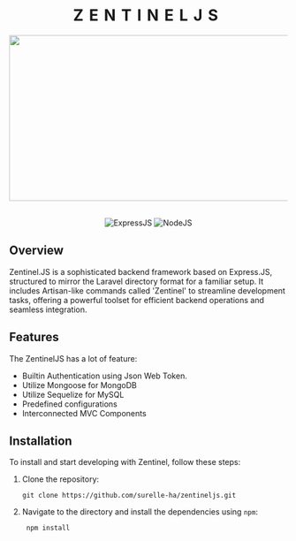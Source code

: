 <div align="center">
	<h1 style="letter-spacing: 10px">ZENTINELJS</h1>
</div>
<div id="badges" align="center">
	<div align="center">
		<img src="https://visme.co/blog/wp-content/uploads/2020/02/header-1200.gif" width="600" height="300"/><br><br>
	</div>
</div>

<div align="center">
	
![ExpressJS](https://img.shields.io/badge/Express.JS-black?style=for-the-badge&logo=express)
![NodeJS](https://img.shields.io/badge/Node.JS-black?style=for-the-badge&logo=node.js)

</div>

## Overview
Zentinel.JS is a sophisticated backend framework based on Express.JS, structured to mirror the Laravel directory format for a familiar setup. It includes Artisan-like commands called 'Zentinel' to streamline development tasks, offering a powerful toolset for efficient backend operations and seamless integration.

## Features

The ZentinelJS has a lot of feature:

- Builtin Authentication using Json Web Token.
- Utilize Mongoose for MongoDB 
- Utilize Sequelize for MySQL
- Predefined configurations
- Interconnected MVC Components

## Installation

To install and start developing with Zentinel, follow these steps:

1. Clone the repository:
   
       git clone https://github.com/surelle-ha/zentineljs.git

2. Navigate to the directory and install the dependencies using `npm`:

        npm install
